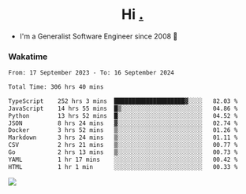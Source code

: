 <h1 align="center">Hi <a href="https://www.hackerrank.com/erasmosaraujo">.</a></h1>
 
- I'm a Generalist Software Engineer  since 2008 🚀
<!--  
<p align="left">
  <a href="https://github.com/erasmosoares/github-readme-stats">
    <img
      align="center"
      src="https://github-readme-stats.vercel.app/api/top-langs/?username=erasmosoares&theme=radical&layout=compact"
    />
  </a>
  <a href="https://github.com/erasmosoares/github-readme-stats">
    [![Harlok's WakaTime stats](https://github-readme-stats.vercel.app/api/wakatime?username=ffflabs)](https://github.com/anuraghazra/github-readme-stats)
  </a>
</p>

<!--
 ### Repo 
 
<p align="left">
 <a href="https://github.com/erasmosoares/github-readme-stats">
    <img
      align="center"
      height="165"
      src="https://github-readme-stats.vercel.app/api/pin?username=erasmosoares&repo=sample-node&title_color=fff&icon_color=f9f9f9&text_color=9f9f9f&bg_color=151515"
    />
  </a>
  <a href="https://github.com/erasmosoares/github-readme-stats">
    <img
      align="center"
      height="165"
      src="https://github-readme-stats.vercel.app/api/pin?username=erasmosoares&repo=sample-node&title_color=fff&icon_color=f9f9f9&text_color=9f9f9f&bg_color=151515"
    />
  </a>
</p>
-->

 ### Wakatime 

<!--START_SECTION:waka-->

```txt
From: 17 September 2023 - To: 16 September 2024

Total Time: 306 hrs 40 mins

TypeScript    252 hrs 3 mins  ████████████████████▓░░░░   82.03 %
JavaScript    14 hrs 55 mins  █▒░░░░░░░░░░░░░░░░░░░░░░░   04.86 %
Python        13 hrs 52 mins  █░░░░░░░░░░░░░░░░░░░░░░░░   04.52 %
JSON          8 hrs 24 mins   ▓░░░░░░░░░░░░░░░░░░░░░░░░   02.74 %
Docker        3 hrs 52 mins   ▒░░░░░░░░░░░░░░░░░░░░░░░░   01.26 %
Markdown      3 hrs 24 mins   ▒░░░░░░░░░░░░░░░░░░░░░░░░   01.11 %
CSV           2 hrs 21 mins   ▒░░░░░░░░░░░░░░░░░░░░░░░░   00.77 %
Go            2 hrs 13 mins   ▒░░░░░░░░░░░░░░░░░░░░░░░░   00.73 %
YAML          1 hr 17 mins    ░░░░░░░░░░░░░░░░░░░░░░░░░   00.42 %
HTML          1 hr 1 min      ░░░░░░░░░░░░░░░░░░░░░░░░░   00.33 %
```

<!--END_SECTION:waka-->

![](https://komarev.com/ghpvc/?username=erasmosoares&color=brightgreen)
